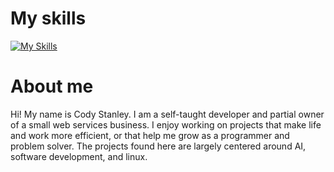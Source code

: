 # My  skills
[![My Skills](https://skillicons.dev/icons?i=py,pytorch,tensorflow,r,c,cpp,rust,go,css,html,js,linux,mysql,git,vscode,regex,ableton&perline=17)](https://skillicons.dev)

# About me
Hi! My name is Cody Stanley. I am a self-taught developer and partial owner of a small web services business. I enjoy working on projects that make life and work more efficient, or that help me grow as a programmer and problem solver. The projects found here are largely centered around AI, software development, and linux.   
<!---
Kodlak15/Kodlak15 is a ✨ special ✨ repository because its `README.md` (this file) appears on your GitHub profile.
You can click the Preview link to take a look at your changes.
--->
